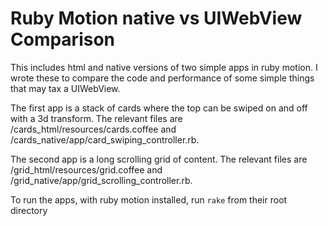 Ruby Motion native vs UIWebView Comparison
==========================================

This includes html and native versions of two simple apps in ruby motion.  I wrote these to compare the code and performance of some simple things that may tax a UIWebView.

The first app is a stack of cards where the top can be swiped on and off with a 3d transform.  The relevant files are /cards_html/resources/cards.coffee and /cards_native/app/card_swiping_controller.rb.

The second app is a long scrolling grid of content.  The relevant files are /grid_html/resources/grid.coffee and /grid_native/app/grid_scrolling_controller.rb.

To run the apps, with ruby motion installed, run `rake` from their root directory
